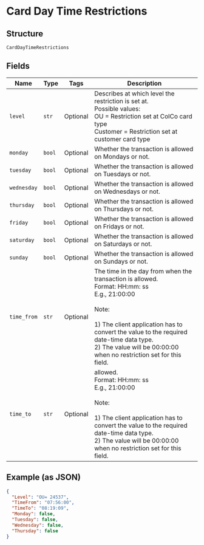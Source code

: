
# Card Day Time Restrictions

## Structure

`CardDayTimeRestrictions`

## Fields

| Name | Type | Tags | Description |
|  --- | --- | --- | --- |
| `level` | `str` | Optional | Describes at which level the restriction is set at.<br>Possible values:<br>OU = Restriction set at ColCo card type<br>Customer = Restriction set at customer card type |
| `monday` | `bool` | Optional | Whether the transaction is allowed on Mondays or not. |
| `tuesday` | `bool` | Optional | Whether the transaction is allowed on Tuesdays or not. |
| `wednesday` | `bool` | Optional | Whether the transaction is allowed on Wednesdays or not. |
| `thursday` | `bool` | Optional | Whether the transaction is allowed on Thursdays or not. |
| `friday` | `bool` | Optional | Whether the transaction is allowed on Fridays or not. |
| `saturday` | `bool` | Optional | Whether the transaction is allowed on Saturdays or not. |
| `sunday` | `bool` | Optional | Whether the transaction is allowed on Sundays or not. |
| `time_from` | `str` | Optional | The time in the day from when the transaction is allowed.<br>Format: HH:mm: ss<br>E.g., 21:00:00<br><br>Note:<br><br>1) The client application has to convert the value to the required date-time data type.<br>2) The value will be 00:00:00 when no restriction set for this field. |
| `time_to` | `str` | Optional | allowed.<br>Format: HH:mm: ss<br>E.g., 21:00:00<br><br>Note:<br><br>1) The client application has to convert the value to the required date-time data type.<br>2) The value will be 00:00:00 when no restriction set for this field. |

## Example (as JSON)

```json
{
  "Level": "OU= 24537",
  "TimeFrom": "07:56:00",
  "TimeTo": "08:19:09",
  "Monday": false,
  "Tuesday": false,
  "Wednesday": false,
  "Thursday": false
}
```

